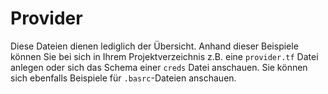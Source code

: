 # Provider

Diese Dateien dienen lediglich der Übersicht. Anhand dieser Beispiele können Sie bei sich in Ihrem Projektverzeichnis z.B. eine `provider.tf` Datei anlegen oder sich das Schema einer `creds` Datei anschauen. Sie können sich ebenfalls Beispiele für `.basrc`-Dateien anschauen.
